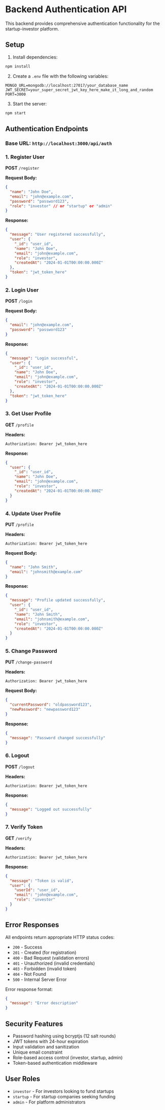 # Backend Authentication API

This backend provides comprehensive authentication functionality for the startup-investor platform.

## Setup

1. Install dependencies:
```bash
npm install
```

2. Create a `.env` file with the following variables:
```env
MONGO_URL=mongodb://localhost:27017/your_database_name
JWT_SECRET=your_super_secret_jwt_key_here_make_it_long_and_random
PORT=3000
```

3. Start the server:
```bash
npm start
```

## Authentication Endpoints

### Base URL: `http://localhost:3000/api/auth`

### 1. Register User
**POST** `/register`

**Request Body:**
```json
{
  "name": "John Doe",
  "email": "john@example.com",
  "password": "password123",
  "role": "investor" // or "startup" or "admin"
}
```

**Response:**
```json
{
  "message": "User registered successfully",
  "user": {
    "_id": "user_id",
    "name": "John Doe",
    "email": "john@example.com",
    "role": "investor",
    "createdAt": "2024-01-01T00:00:00.000Z"
  },
  "token": "jwt_token_here"
}
```

### 2. Login User
**POST** `/login`

**Request Body:**
```json
{
  "email": "john@example.com",
  "password": "password123"
}
```

**Response:**
```json
{
  "message": "Login successful",
  "user": {
    "_id": "user_id",
    "name": "John Doe",
    "email": "john@example.com",
    "role": "investor",
    "createdAt": "2024-01-01T00:00:00.000Z"
  },
  "token": "jwt_token_here"
}
```

### 3. Get User Profile
**GET** `/profile`

**Headers:**
```
Authorization: Bearer jwt_token_here
```

**Response:**
```json
{
  "user": {
    "_id": "user_id",
    "name": "John Doe",
    "email": "john@example.com",
    "role": "investor",
    "createdAt": "2024-01-01T00:00:00.000Z"
  }
}
```

### 4. Update User Profile
**PUT** `/profile`

**Headers:**
```
Authorization: Bearer jwt_token_here
```

**Request Body:**
```json
{
  "name": "John Smith",
  "email": "johnsmith@example.com"
}
```

**Response:**
```json
{
  "message": "Profile updated successfully",
  "user": {
    "_id": "user_id",
    "name": "John Smith",
    "email": "johnsmith@example.com",
    "role": "investor",
    "createdAt": "2024-01-01T00:00:00.000Z"
  }
}
```

### 5. Change Password
**PUT** `/change-password`

**Headers:**
```
Authorization: Bearer jwt_token_here
```

**Request Body:**
```json
{
  "currentPassword": "oldpassword123",
  "newPassword": "newpassword123"
}
```

**Response:**
```json
{
  "message": "Password changed successfully"
}
```

### 6. Logout
**POST** `/logout`

**Headers:**
```
Authorization: Bearer jwt_token_here
```

**Response:**
```json
{
  "message": "Logged out successfully"
}
```

### 7. Verify Token
**GET** `/verify`

**Headers:**
```
Authorization: Bearer jwt_token_here
```

**Response:**
```json
{
  "message": "Token is valid",
  "user": {
    "userId": "user_id",
    "email": "john@example.com",
    "role": "investor"
  }
}
```

## Error Responses

All endpoints return appropriate HTTP status codes:

- `200` - Success
- `201` - Created (for registration)
- `400` - Bad Request (validation errors)
- `401` - Unauthorized (invalid credentials)
- `403` - Forbidden (invalid token)
- `404` - Not Found
- `500` - Internal Server Error

Error response format:
```json
{
  "message": "Error description"
}
```

## Security Features

- Password hashing using bcryptjs (12 salt rounds)
- JWT tokens with 24-hour expiration
- Input validation and sanitization
- Unique email constraint
- Role-based access control (investor, startup, admin)
- Token-based authentication middleware

## User Roles

- `investor` - For investors looking to fund startups
- `startup` - For startup companies seeking funding
- `admin` - For platform administrators 